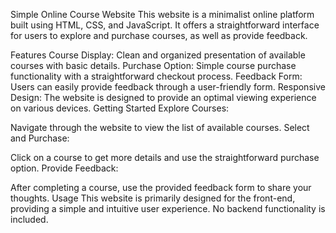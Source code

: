 Simple Online Course Website
This website is a minimalist online platform built using HTML, CSS, and JavaScript. It offers a straightforward interface for users to explore and purchase courses, as well as provide feedback.

Features
Course Display: Clean and organized presentation of available courses with basic details.
Purchase Option: Simple course purchase functionality with a straightforward checkout process.
Feedback Form: Users can easily provide feedback through a user-friendly form.
Responsive Design: The website is designed to provide an optimal viewing experience on various devices.
Getting Started
Explore Courses:

Navigate through the website to view the list of available courses.
Select and Purchase:

Click on a course to get more details and use the straightforward purchase option.
Provide Feedback:

After completing a course, use the provided feedback form to share your thoughts.
Usage
This website is primarily designed for the front-end, providing a simple and intuitive user experience. No backend functionality is included.

